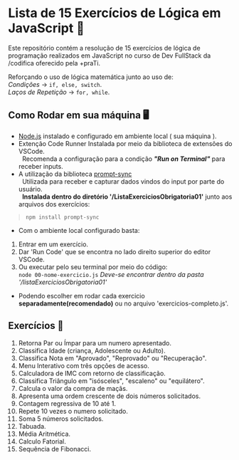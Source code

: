 #  Lista de 15 Exercícios de Lógica em JavaScript 📒

Este repositório contém a resolução de 15 exercícios de lógica de programação realizados em JavaScript no curso de Dev FullStack da /codifica oferecido pela +praTi.

Reforçando o uso de lógica matemática junto ao uso de:<br>
*Condições* -> `if, else, switch`.<br>
*Laços de Repetição* -> `for, while`.<br>

## Como Rodar em sua máquina 🖥
- [Node.js](https://nodejs.org/pt) instalado e configurado em ambiente local ( sua máquina ).
- Extenção Code Runner
Instalada por meio da biblioteca de extensões do VSCode.<br>
&nbsp; Recomenda a configuração para a condição ***"Run on Terminal"*** para receber inputs.
- A utilização da biblioteca [prompt-sync](https://www.npmjs.com/package/prompt-sync)<br>
&nbsp; Utilizada para receber e capturar dados vindos do input por parte do usuário.<br>
&nbsp; **Instalada dentro do diretório '/ListaExerciciosObrigatoria01'** junto aos arquivos dos exercícios:
>`npm install prompt-sync`

- Com o ambiente local configurado basta:<br>
1. Entrar em um exercício.<br>
2. Dar 'Run Code' que se encontra no lado direito superior do editor VSCode.
3. Ou executar pelo seu terminal por meio do código:<br>
`node 00-nome-exercicio.js` *Deve-se encontrar dentro da pasta '/listaExerciciosObrigatoria01'*
- Podendo escolher em rodar cada exercicio **separadamente(recomendado)** ou no arquivo 'exercicios-completo.js'.

## Exercícios 📝

1. Retorna Par ou Ímpar para um numero apresentado. 
2. Classifica Idade (criança, Adolescente ou Adulto). 
3. Classifica Nota em "Aprovado", "Reprovado" ou "Recuperação". 
4. Menu Interativo com três opções de acesso. 
5. Calculadora de IMC com retorno de classificação.
6. Classifica Triângulo em "isósceles", "escaleno" ou "equilátero".
7. Calcula o valor da compra de maçãs.
8. Apresenta uma ordem crescente de dois números solicitados.
9. Contagem regressiva de 10 até 1.
10. Repete 10 vezes o numero solicitado.
11. Soma 5 números solicitados.
12. Tabuada.
13. Média Aritmética.
14. Calculo Fatorial.
15. Sequência de Fibonacci.